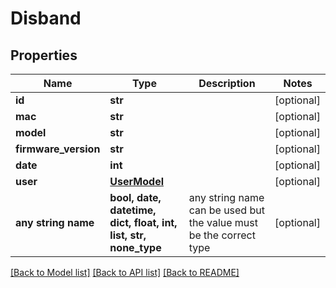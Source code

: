 # Disband



## Properties
Name | Type | Description | Notes
------------ | ------------- | ------------- | -------------
**id** | **str** |  | [optional] 
**mac** | **str** |  | [optional] 
**model** | **str** |  | [optional] 
**firmware_version** | **str** |  | [optional] 
**date** | **int** |  | [optional] 
**user** | [**UserModel**](UserModel.md) |  | [optional] 
**any string name** | **bool, date, datetime, dict, float, int, list, str, none_type** | any string name can be used but the value must be the correct type | [optional]

[[Back to Model list]](../README.md#documentation-for-models) [[Back to API list]](../README.md#documentation-for-api-endpoints) [[Back to README]](../README.md)


